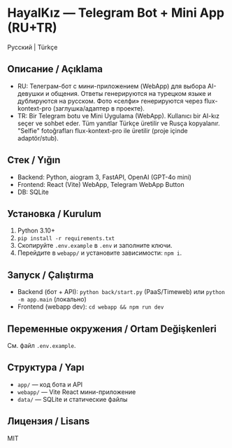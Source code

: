# HayalKız — Telegram Bot + Mini App (RU+TR)

Русский | Türkçe

## Описание / Açıklama
- RU: Телеграм-бот с мини-приложением (WebApp) для выбора AI-девушки и общения. Ответы генерируются на турецком языке и дублируются на русском. Фото «селфи» генерируются через flux-kontext-pro (заглушка/адаптер в проекте).
- TR: Bir Telegram botu ve Mini Uygulama (WebApp). Kullanıcı bir AI-kız seçer ve sohbet eder. Tüm yanıtlar Türkçe üretilir ve Rusça kopyalanır. "Selfie" fotoğrafları flux-kontext-pro ile üretilir (proje içinde adaptör/stub).

## Стек / Yığın
- Backend: Python, aiogram 3, FastAPI, OpenAI (GPT-4o mini)
- Frontend: React (Vite) WebApp, Telegram WebApp Button
- DB: SQLite

## Установка / Kurulum
1. Python 3.10+
2. `pip install -r requirements.txt`
3. Скопируйте `.env.example` в `.env` и заполните ключи.
4. Перейдите в `webapp/` и установите зависимости: `npm i`.

## Запуск / Çalıştırma
- Backend (бот + API): `python back/start.py` (PaaS/Timeweb) или `python -m app.main` (локально)
- Frontend (webapp dev): `cd webapp && npm run dev`

## Переменные окружения / Ortam Değişkenleri
См. файл `.env.example`.

## Структура / Yapı
- `app/` — код бота и API
- `webapp/` — Vite React мини-приложение
- `data/` — SQLite и статические файлы

## Лицензия / Lisans
MIT
